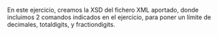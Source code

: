 En este ejercicio, creamos la XSD del fichero XML aportado, donde incluimos 2 comandos indicados en el ejercicio, para poner un límite de decimales, totaldigits, y fractiondigits.